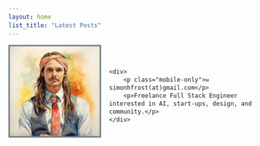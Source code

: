 ```yaml
---
layout: home
list_title: "Latest Posts"
---
```


<style>
.profile-container {
    display: flex;
    align-items: center;
    margin-bottom: 16px;
}

.profile-container img {
    border: 3px solid #778183;
    max-width: 100000px;
    margin-right: 16px;
}

@media (max-width: 768px) {
    .mobile-only {
        display: block;
    }

    .desktop-only {
        display: none;
    }

    .profile-container {
        margin-bottom: 0;
    }

    .profile-container img {
        margin: 0px;
        margin-bottom: 8px;
    }
}

.profile-container .profile-image {
    text-align: center;
}

.location-text {
  margin-bottom: 0;
}

.profile-details {
    margin-bottom: 16px;
}

@media (max-width: 768px) {
    .profile-container {
        flex-direction: column;
        align-items: center;
        text-align: center;
    }

    .profile-container div {
        margin-left: 0;
    }

    .profile-details {
        display: flex;
        flex-direction: column;
    }
}
</style>

<div class="profile-container">
    <div class="profile-image">
        <img height="180px" width="180px" src="/assets/profile-picture.jpg" alt="Profile Picture"/>
        <p class="location-text"></p>
    </div>

    <div>
        <p class="mobile-only">✉️ simonhfrost(at)gmail.com</p>
        <p>Freelance Full Stack Engineer interested in AI, start-ups, design, and community.</p>
    </div>

</div>

